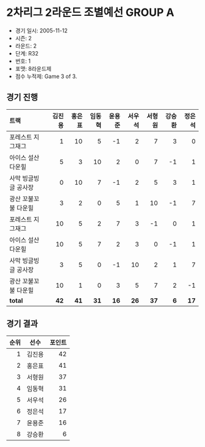 # 2차리그 2라운드 조별예선 GROUP A

- 경기 일시: 2005-11-12
- 시즌: 2
- 라운드: 2
- 단계: R32
- 번호: 1
- 포맷: 8라운드제
- 점수 누적제: Game 3 of 3.





## 경기 진행

| 트랙 | 김진용 | 홍은표 | 임동혁 | 윤용준 | 서우석 | 서형원 | 강승환 | 정은석 |
|:---|---:|---:|---:|---:|---:|---:|---:|---:|
| 포레스트 지그재그 | 1 | 10 | 5 | -1 | 2 | 7 | 3 | 0 |
| 아이스 설산 다운힐 | 5 | 3 | 10 | 2 | 0 | 7 | -1 | 1 |
| 사막 빙글빙글 공사장 | 0 | 10 | 7 | -1 | 2 | 5 | 3 | 1 |
| 광산 꼬불꼬불 다운힐 | 3 | 2 | 0 | 5 | 1 | 10 | -1 | 7 |
| 포레스트 지그재그 | 10 | 5 | 2 | 7 | 3 | -1 | 0 | 1 |
| 아이스 설산 다운힐 | 10 | 5 | 7 | 2 | 3 | 0 | -1 | 1 |
| 사막 빙글빙글 공사장 | 3 | 5 | 0 | -1 | 10 | 2 | 1 | 7 |
| 광산 꼬불꼬불 다운힐 | 10 | 1 | 0 | 3 | 5 | 7 | 2 | -1 |
| __total__ | __42__ | __41__ | __31__ | __16__ | __26__ | __37__ | __6__ | __17__ |




## 경기 결과

| 순위 | 선수 | 포인트 |
|---:|:---:|---:|
| 1 | 김진용 | 42 |
| 2 | 홍은표 | 41 |
| 3 | 서형원 | 37 |
| 4 | 임동혁 | 31 |
| 5 | 서우석 | 26 |
| 6 | 정은석 | 17 |
| 7 | 윤용준 | 16 |
| 8 | 강승환 | 6 |

